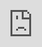 ```yaml
---
layout: post
date:   2020-05-10
image: "/conflict_urbanism_sp2020/images/covid19/covid19_thumbnail.jpg"
title:  "Pandemic Urbanism: Reflections on the Spatial and Rhetorical Devices of the COVID-19 Crisis"
author: "Jin Hong Kim, Claudia Nicole Kleffmann, Spenser A Krut, Nina Sky Lish, Qingying Wang, Savannah Wu"
---
```

<!-- This is a document that is written in markdown. What is markdown? It is a 'markup language' that allows you to format plain text in a way that is easily converted to many different formats. For example, this document was written in markdown but will be used as an webpage and converted into HTML.  

<!-- 
To present and turn in your final projects for Conflict Urbanism: Puerto Rico Now you will be editing this template. You will include all of the text of your paper here, along with any and all images, maps, videos, or other materials that you produce.  

<!-- 
[This webpage](https://guides.github.com/features/mastering-markdown/) provides a comprehensive guide to markdown syntax. But to make things easier for you we are including a cheat sheet of the main things you need to know here.  
-->

#### Context  
It is May 8, 2020 and the coronavirus pandemic steadily continues on its disruptive path. It is a conflict of growing proportions that, in a few short months, became the primary structuring principle of organisms, societies, cities, and infrastructural and global networks. Though the “end” is far from sight, we know that conflict can be destructive and also constructive when it comes to our environments. Prompted by the theme of this course, the architecture school and university we share, and the simple fact that “we’re living it,” this project aims to reflect upon and analyze the documented aspects of the novel coronavirus in order to better understand the present spatial effects and future implications.

The project shares insights into the chronology of unprecedented events; a lexicon of spatial terminology indigenous to the pandemic; a defense of the efficacy of the “Flatten-the-curve” movement; and deeper reflections on the data, methods, and visualizations circulating at present.

#### Dispersion
![DispersionGif](/conflict_urbanism_sp2020/images/covid19/DispersionGif.gif)  
On March 12, 2020, the President of Columbia University, Lee Bollinger, issued the following statement: “in order to reduce the density of our residential environment, while respecting the interests and needs of students who have reason to continue to remain in residence on campus, we are instituting three critical decisions: (1) The University will remain open and functioning; (2) All classes for the remainder of the semester will be conducted online; and (3) We encourage any students who are able to move out of undergraduate residence halls for the rest of the semester to do so.” Thus, there were many cancelled spring break plans (March 16-20) due to the mounting travel restrictions. On March 11 the U.S. barred the entry of all foreign nationals who had visited China, Iran and a group of European countries during the previous 14 days.<sup id="a1">[1](#f1)</sup> The State Department on March 19 raised its global travel advisory to a Level 4, a recommendation that U.S. citizens either remain in place or return home. While on March 20, the White House Coronavirus Task Force said it was closing the border with Mexico and Canada to any nonessential travel, beginning March 21. By March 27, most students left Columbia to work remotely.  Some went home, others stayed in New York. 

Our awareness of the crisis evolved over time as restrictions and cancellations progressed. In an exercise early in the forming of this project, we found the act of mapping Columbia University and GSAPP events useful in understanding the multitude of personal and institutional circumstances. 



![TimelineGif](/conflict_urbanism_sp2020/images/covid19/TimelineGif.gif)  
Timeline of University Events  

Students also drafted their own personal timelines according to their own experiences.  

<p align="center">
<img width="150" alt="PersonalTimeline01" src="/conflict_urbanism_sp2020/images/covid19/PersonalTimeline01.png">  <img width="150" alt="PersonalTimeline02" src="/conflict_urbanism_sp2020/images/covid19/PersonalTimeline02.png">  <img width="150" alt="PersonalTimeline03" src="/conflict_urbanism_sp2020/images/covid19/PersonalTimeline03.png">  <img width="150" alt="PersonalTimeline04" src="/conflict_urbanism_sp2020/images/covid19/PersonalTimeline04.png"> 
<br>
<img width="150" alt="PersonalTimeline05" src="/conflict_urbanism_sp2020/images/covid19/PersonalTimeline05.png">  <img width="150" alt="PersonalTimeline06" src="/conflict_urbanism_sp2020/images/covid19/PersonalTimeline06.png">  <img width="150" alt="PersonalTimeline07" src="/conflict_urbanism_sp2020/images/covid19/PersonalTimeline07.png">  <img width="150" alt="PersonalTimeline08" src="/conflict_urbanism_sp2020/images/covid19/PersonalTimeline08.png">
</p>

#### Lexicon of Spatial Terms
Moving beyond our class’s dispersion, beyond the University’s timeline and lens through which to observe the crisis, our following explorations attempt to represent at minimum three critical demographics: Essential Workers, non-essential workers, and those who have experienced serious disruptions to their livelihood on account of falling ill or having a close relation compromised by the virus. From the many mediums and platforms broadcasting information about COVID-19, a lexicon of spatial terms continues to emerge and shape the way we understand the current and potential effects of the pandemic on the urban environment. As part of this project’s efforts to keep up, we collected these terms throughout March and April with input from our classmates and extensive online research. After a critical mass was reached, we sought to classify our findings as a form of analysis: scalar divisions added another dimension to the old, new, and ever-changing definitions and uses of these words.  


<div class="iframe-column"><iframe src="https://jinhongkim-git.github.io/covid19/index.html" style="position:absolute;top:0;left:0;width:100%;height:100%;" frameborder="0"></iframe></div>  


#### Flatten-the-Curve  
A widely circulated diagram serves as an organizing principle for the spatial terms within the various scales.  

![FlattenTheCurvePng](/conflict_urbanism_sp2020/images/covid19/FlattentheCurveDiagram.png)  

The flatten the curve diagram started to become popular in early March after microbiologist Siouxsie Wiles and illustrator Toby Morris <sup id="a2">[2](#f2)</sup> circulated a clear GIF that emphasizes the importance of preventing the spread with simple actions. The diagram charts two projected outcomes of COVID-19 and the healthcare system. The high peak  illustrates the catastrophic outcomes that come from taking no preventative measures and the spread infecting people beyond the capacity of the healthcare system (shown in purple). Whereas the second peak highlights how the curve would look when taking preventative measures, in which the number of infected cases can drastically be reduced by small actions that avoid the spread (shown in blue). This diagram emphasizes the combination of the threat of COVID-19’s high contagion spread combined with the limitations of the healthcare system. 

The diagram disseminates the two scenarios simply and not mathematically, becoming a powerful tool to educate and spread the news. As a result, we now find a large diversity of the same diagram, in different languages, some with added information, some through a more fun and creative lens, etc.  

![FlattenTheCurveGif](/conflict_urbanism_sp2020/images/covid19/Diagram-variations.gif)  

<a name="top"></a>
The diagram is annotated with terminology and analysis to explore six spatial scales:  
#### <a href="#MicrobialSpace">Microbial</a> | <a href="#PersonalSpace">Personal</a> | <a href="#SocialSpace">Social</a> | <a href="#UrbanSpace">Urban</a> | <a href="#InfrastructuralSpace">Infrastructural</a> | <a href="#GlobSpaceal">Global</a> 

===========================================================================================

#### <a name="MicrobialSpace">Microbial Space</a> 

![FlattenTheCurveMicrobial](/conflict_urbanism_sp2020/images/covid19/MicrobialCurve.png) 

Policies implemented at lowering the Rt value to below 1 shifts the epidemic curve towards a downward trend. The r-naught (R0)value, or the infectious rate of the disease is estimated to be in between 2.5 and 3, meaning that for every one person infected, 2.5 to 3 persons are likely to be infected over the virus’ serial interval. However, the Rt value (effective reproduction rate), which takes human and environmental controls into consideration, shows how policies implemented over time can decrease the infectious rate of the disease.  

<p align="center">
<img width="200" alt="microbial01" src="/conflict_urbanism_sp2020/images/covid19/microbial01.jpg" onmouseover="this.src='/conflict_urbanism_sp2020/images/covid19/microbial01-01.jpg'" onmouseout="this.src='/conflict_urbanism_sp2020/images/covid19/microbial01.jpg'">  <img width="200" alt="microbial02" src="/conflict_urbanism_sp2020/images/covid19/microbial02.jpg" onmouseover="this.src='/conflict_urbanism_sp2020/images/covid19/microbial02-01.jpg'" onmouseout="this.src='/conflict_urbanism_sp2020/images/covid19/microbial02.jpg'">  <img width="200" alt="microbial03" src="/conflict_urbanism_sp2020/images/covid19/microbial03.jpg" onmouseover="this.src='/conflict_urbanism_sp2020/images/covid19/microbial03-01.jpg'" onmouseout="this.src='/conflict_urbanism_sp2020/images/covid19/microbial03.jpg'">  
<br>
<img width="200" alt="microbial04" src="/conflict_urbanism_sp2020/images/covid19/microbial04.jpg" onmouseover="this.src='/conflict_urbanism_sp2020/images/covid19/microbial04-01.jpg'" onmouseout="this.src='/conflict_urbanism_sp2020/images/covid19/microbial04.jpg'">  <img width="200" alt="microbial05" src="/conflict_urbanism_sp2020/images/covid19/microbial05.jpg" onmouseover="this.src='/conflict_urbanism_sp2020/images/covid19/microbial05-01.jpg'" onmouseout="this.src='/conflict_urbanism_sp2020/images/covid19/microbial05.jpg'">  <img width="200" alt="microbial06" src="/conflict_urbanism_sp2020/images/covid19/microbial06.jpg" onmouseover="this.src='/conflict_urbanism_sp2020/images/covid19/microbial06-01.jpg'" onmouseout="this.src='/conflict_urbanism_sp2020/images/covid19/microbial06.jpg'">  
</p>  
Image citations: <sup id="a3">[3](#f3)</sup> <sup id="a4">[4](#f4)</sup> <sup id="a5">[5](#f5)</sup> <sup id="a6">[6](#f6)</sup> <sup id="a7">[7](#f7)</sup> <sup id="a8">[8](#f8)</sup>  

The fight against COVID-19 starts at a microbial scale – a conflict that is invisible to the eye yet has serious repercussions in the way we manage space. In the frontlines, scientists are trying to make visible the invisible virus that is SARS-CoV-2 while doctors are donning their limited supply of personal protective equipment to shield themselves at the microbial scale. The rest of the city are wearing N95 masks that filter out 95% of particulate matter invisible to the naked eye. People are advised to wash their hands for 20-seconds with soap and disinfect surfaces with alcoholic wipes to prevent further spread. Geospatial Resolution of Human and Bacterial Diversity with City-Scale Metagenomics by Afshinnekoo et al. mapping the diversity of bacterial species existing on various surfaces of New York City’s subway system is more relevant today than ever regarding the spatial conditions of the pandemic.

Every week, hundreds of newspapers are published that use statistical and evidence-based modeling to help “see” the virus and understand it in more concrete ways. There are three critical numbers, based on numerous papers, that influence policy measures to help slow the spread of the virus: Rt (effective reproduction rate), severity, and total number of cases.

Rt  
Based on R0 (r-naught) value, known as the reproduction number signals how contagious a disease is. For example, an R0 value of 2 means that the one person has a likelihood of spreading it to two persons over its serial interval, the average time between each successive infection. Likewise, a R0 value of lower than 1 means that it spreads to fewer people over time. However, R0 is static and is not helpful in determining which policies are effective and therefore Rt value, which takes human and environmental controls into consideration, becomes more valuable. Studies have shown that the initial Rt value of COVID-19 in Wuhan started at 3.9 but with effective lockdown and quarantine measures, they were able to bring it down to 0.32. While calculation methods for this value vary widely and are much disputed, it has shown to increase in confidence interval over time as more data becomes available.

Severity  
CDC / China research
 
Number of cases  
At the early stages of the pandemic, there was unreliable data in the total number of cases being reported, largely due to a lack of understanding overall about the virus. As governments came to agree diagnostic testing was of utmost priority in order to understand the full extent of the pandemic, there was a rush to manufacture test kits. In South Korea, their early action to mass produce test kits allowed for abundant access to testing and was their primary tool for effectively seeing and controlling the virus. Alternatively, when the United States announced travel restrictions to and from China after nine confirmed cases, there was large speculation that it was already too late and that the virus had already infected thousands more in the country.
 
More recently, the rise in antibody testing of the virus has supplemented the lack of diagnostic tests in order to more accurately depict the total number of cases. Recent studies have shown that 1 in 5 persons in New York City are likely to have contracted the virus at some point.



<a href="#top">Back to Top</a>

#### <a name="PersonalSpace">Personal Space</a> 

![FlattenTheCurvePersonal](/conflict_urbanism_sp2020/images/covid19/PersonalCurve.jpg) 

Actions taken at the Personal Scale result in a flattening of the epidemic curve and a potential lowering of the healthcare system capacity line. Individuals abiding by social distancing protocol like maintaining six feet of separation or working from home decreases the potential number of cases by minimizing unnecessary contact with others. If healthcare workers follow similar principles (ie. self-quarantining if potentially exposed to the virus), they would be required to remove themselves from the frontline for a dedicated period of time therefore decreasing the healthcare system capacity.  

<p align="center">
<img width="200" alt="personal01" src="/conflict_urbanism_sp2020/images/covid19/Personal01.jpg" onmouseover="this.src='/conflict_urbanism_sp2020/images/covid19/Personal01-01.jpg'" onmouseout="this.src='/conflict_urbanism_sp2020/images/covid19/Personal01.jpg'">  <img width="200" alt="personal02" src="/conflict_urbanism_sp2020/images/covid19/Personal02.jpg" onmouseover="this.src='/conflict_urbanism_sp2020/images/covid19/Personal02-01.jpg'" onmouseout="this.src='/conflict_urbanism_sp2020/images/covid19/Personal02.jpg'">  <img width="200" alt="personal03" src="/conflict_urbanism_sp2020/images/covid19/Personal03.jpg" onmouseover="this.src='/conflict_urbanism_sp2020/images/covid19/Personal03-01.jpg'" onmouseout="this.src='/conflict_urbanism_sp2020/images/covid19/Personal03.jpg'">  
<br>
<img width="200" alt="personal04" src="/conflict_urbanism_sp2020/images/covid19/Personal04.jpg" onmouseover="this.src='/conflict_urbanism_sp2020/images/covid19/Personal04-01.jpg'" onmouseout="this.src='/conflict_urbanism_sp2020/images/covid19/Personal04.jpg'">  <img width="200" alt="personal07" src="/conflict_urbanism_sp2020/images/covid19/Personal07.jpg" onmouseover="this.src='/conflict_urbanism_sp2020/images/covid19/Personal07-01.jpg'" onmouseout="this.src='/conflict_urbanism_sp2020/images/covid19/Personal07.jpg'">  <img width="200" alt="personal05" src="/conflict_urbanism_sp2020/images/covid19/Personal05.jpg" onmouseover="this.src='/conflict_urbanism_sp2020/images/covid19/Personal05-01.jpg'" onmouseout="this.src='/conflict_urbanism_sp2020/images/covid19/Personal05.jpg'">  
</p>
Image citations: <sup id="a9">[9](#f9)</sup> <sup id="a10">[10](#f10)</sup> <sup id="a11">[11](#f11)</sup> <sup id="a12">[12](#f12)</sup> <sup id="a13">[13](#f13)</sup> <sup id="a14">[14](#f14)</sup>  

The Personal Scale encompasses an individual’s agency and concerns. The virus spreads through contact between healthy and infected persons, therefore governments and institutions mandate distancing. Work-from-home or remote-learning requirements promote dispersion of large concentrations of people. Occupancy restrictions limit the number of people allowed to gather in or enter one place. Maintaining six feet apart from strangers provides a buffer for contagious symptoms. But how do these new rules augment an individual’s experience of personal space?  
 
For non-essential workers, operation within one’s personal space becomes an act of reducing the risk of exposure by physically removing oneself from contact with other people. Essential workers navigate hygienic measures intended to cleanse their personal space between shifts—between moments when risk of exposure from strangers is high to moments of being the greatest risk for their families and/or relations. Falling ill, or caring for someone else who is ill, amplifies the adherence to the new guidelines for social distancing and cleanliness. In all spheres, routines have been upended and therefore personal space has taken on new meaning and value.  

While all of the new measures are proposed in the service of protecting one’s physical health, the Personal Scale also makes evident the effect of the pandemic on a subconscious level. The adjustments necessary to follow distancing practices affects mental health, habits, and the spaces we inhabit.  

Rhetorics of Isolation Enforcement  

In the United States, restrictions and guidelines in response to COVID-19 with spatiotemporal effects vary across borders, yet repeat similar phrases: shelter in place and stay home. The primary differences between the phrases lie in their historical use and nuances of the English language. The language of the measures matter insofar as how the public reacts to them. To consider briefly how the importance of rhetoric has played out already, the series of announcements, orders, and plans put forth by California and New York in March offer comparable case studies. 

Part of the ongoing crisis is the concurrent infodemic—the proliferation of false or inaccurate information. Much has been said about steps taken in northern California to stop the spread ranging from commending their early action to accusing the local governments of inducing fear and panic by invoking the phrase: shelter in place.<sup id="a15">[15](#f15)</sup> One caveat to this reporting is that during the press briefing for the most densely populated county (San Francisco) introducing Public Health Order No. C19-07, “shelter in place” was never uttered by any officials.<sup id="a16">[16](#f16)</sup> It appeared in the language of the order as follows: “this Order requires all individuals anywhere in San Francisco to shelter in place—that is, stay at home—except for certain essential activities.”

![PersonalCollage](/conflict_urbanism_sp2020/images/covid19/PersonalCollage.jpg) 

In this moment when every government is under the stress of acting quickly and efficiently, one approach to disseminating helpful information is to reuse known legal terminology. “Shelter in place” is a formal warning previously used in situations when it would be more dangerous for people to evacuate than stay indoors. Since the criticism of its inextricable association with more alarming circumstances, California switched to “stay-at-home order.”  

One of the loudest critics of naming public health orders came from New York Governor Andrew M. Cuomo after New York City Mayor, Bill de Blasio, expressed support for California’s action. “Look at your words, ‘shelter in place,’ you know where that came from? That came from nuclear war. What it said is people should go into an interior room of their home with no windows, stay there until they get the all-clear sign. Now, that’s not what people really mean, but that’s what it sounds like.”<sup id="a17">[17](#f17)</sup> Instead, on March 20, Cuomo announced New York’s Executive Order, NYS on P.A.U.S.E., an acronym for Policies Assure Uniform Safety for Everyone.The regulations it outlined were built up over the month of March; gradually more of the non-essential workforce was sent home until the numbers reached 100%. The order also introduced stricter rules for vulnerable populations, particularly the elderly. Cuomo nicknamed this section Matilda’s Law, after his own mother, to act as a reminder that what an individual does affects those around them.<sup id="a18">[18](#f18)</sup> Both the acronym (alternatively understood as the avoidance of using alarmist language concurrently circulating) and personal touches intend to present an empathetic approach, the efficacy of which is still running its course.  

<div class="iframe-column"><iframe src="https://www.youtube.com/embed/XxA4HL-I8sc" style="position:absolute;top:0;left:0;width:100%;height:100%;" frameborder="0" allow="accelerometer; autoplay; encrypted-media; gyroscope; picture-in-picture" allowfullscreen></iframe></div>
Source: YouTube

It could be argued that northern California was going to face backlash regardless of the formal language of their announcements because they introduced the strictest rules first. The rhetoric of the order, the press briefing, and subsequent reporting was one mere scapegoat for the anger, disappointment, and anxiety of the public. It is also worth questioning if the seriousness of the situation can and should be matched by the language used. The measures suggested at the Personal Scale, like maintaining six feet or working from home, feel somewhat voluntary (because they are in many places on the globe) despite having life or death effects. Further, political, medical, or scientific fields have historically attempted to use neutral, matter-of-fact tones to emphasize seriousness—like shelter in place—which is sufficiently vague. Using “stay-at-home” or stay home in its stead introduces a new, potentially contentious term: home. As the crisis continues, it is becoming increasingly evident that home can mean many different situations depending on individuals’ circumstances.  

<a href="#top">Back to Top</a>

#### <a name="SocialSpace">Social Space</a> 

![FlattenTheCurveSocial](/conflict_urbanism_sp2020/images/covid19/SocialCurve.png) 

The widely known diagram of “Flattening the Curve” takes terminologies like Social distancing, Quarantine, Isolation, Postponing and others as its base to highlight how social interaction influences the amount of stress put on the Healthcare system. Therefore, when annotating the “Flatten the Curve” diagram with a “Social Space” Lexicon approach, two additional layers come to mind. The first is the different levels of social distancing and how strictly each state or country applies them. We already know that depending on these different levels of social distancing, the Healthcare system will perform drastically differently. The wide known diagram highlights the huge difference between not doing anything and taking radical cautionary measures to reduce the spread of the virus. However the added curves highlight how measures that would seem drastic, are still not enough, like for example closing down schools and universities. Instead these added curves point out that only when isolating cases, plus any other additional effort, will we start seeing better results in containing the spread of the virus.  

The second layer is about how these different outcomes have an effect on vulnerable populations. This category includes both people who have pre existing conditions that make them more susceptible to the virus and certain age groups, but it also includes low-income populations who can not afford to isolate and stay home, or do not have the means to get tested and treated accordingly.  

![VulnerablePopulation](/conflict_urbanism_sp2020/images/covid19/SocialVulnerablePop.PNG) 
Source: Chris Wilson, “These Graphs Show How COVID-19 Is Ravaging New York City's Low-Income Neighborhoods“ Time, April 2020. https://time.com/5821212/coronavirus-low-income-communities/  

It is therefore possible to make the following deduction: The first scenario of the “Flatten the Curve” diagram (in purple) most probably includes a much higher percentage of affected people that fall under any of the “vulnerable population'' categories, since they are the ones more likely to get it and not get an adequate treatment fast enough. This scenario shows a disregard for vulnerable populations which is also reflected in statements given by certain leaders, like Texas Governor, who considered “that the economic well-being of the country was more important than the lives of older people”.<sup id="a19">[19](#f19)</sup> On the other hand, if the curve remains controlled, the second scenario in light blue, then the vulnerable population, meaning older people or groups with pre existing conditions, will still be mostly affected, but they will be able to get treatment, reducing their death toll. Unfortunately this was not the case for many cities and countries, in which the economy was put before the well being of their population.  

It is due to these many debates, on whether to do this or that, that talk around Social Space has become a very dominating topic since the start of COVID-19.   
The speed of the spread of the virus is currently dictating the way we interact in society. It has been constantly repeated that people who have the regular flu will spread it to 1.3 people, whereas someone with COVID-19 will give it to 2.5, meaning that our social behaviour needed to change drastically in order to avoid the exponential growth of the curve and avoid overloading the health infrastructure.  
With this concept in mind, a big variety of new terms started to become very popular ranging from basic social distancing understanding, to terms like “postponed” or “cancelled” that start travelling the media at exponential rates. A few weeks into the social distancing, people start talking about the “new normal”, anticipating and thinking of what the future might look like after this pandemic.  

![SocialLexicon](/conflict_urbanism_sp2020/images/covid19/SocialLexicon.png)  

Of course all these new terms start to give shape to a broader one: “Infodemic”. It is as important as pandemic due to how fast and easily it “spreads”. The overwhelming amount of information and the easy access becomes the foundation of this one last term. Which is why the chronology of these terms is of particular interest. There is an order to how certain terms start to become more and more popular, also displaying how one leads to the next. 
In a way one can talk of an evolution of spatial terms that start to grow and diversify as time goes by since the start of the outbreak and as we see new outcomes, new reactions, unexpected growth in numbers and new social patterns.  

![LexiconGoogleSearch](/conflict_urbanism_sp2020/images/covid19/SocialLexiconGoogleSearch.png)
Source: Google Word Search - United States

When running a Google Word Search for the U.S from December to May, we see that the terms that mostly stand out are Cancelled, Isolation, Shutdown, Social Distancing, Virtual and Essential Workers, all very related to Covid-19. However, even though it is hard to establish an actual chronological order, one could say that there is a “first” and a following chain reaction, starting with “Cancelled”. However, a Google Word Search will focus on trends, which does not accurately reflect the real order, which is why starting with “Essential workers”, due to their position as the frontline and first responders, can make more sense for a chronological collage.  

![LexiconChronologyGif](/conflict_urbanism_sp2020/images/covid19/SocialLexiconChronologyGif.gif)  
Image citations: <sup id="a21">[21](#f21)</sup> <sup id="a22">[22](#f22)</sup> <sup id="a23">[23](#f23)</sup> <sup id="a24">[24](#f24)</sup> <sup id="a25">[25](#f25)</sup> <sup id="a26">[26](#f26)</sup>  <sup id="a27">[27](#f27)</sup>  <sup id="a28">[28](#f28)</sup>  <sup id="a29">[29](#f29)</sup>  <sup id="a30">[30](#f30)</sup>  <sup id="a31">[31](#f31)</sup>  <sup id="a32">[32](#f32)</sup>  <sup id="a34">[34](#f34)</sup>  <sup id="a35">[35](#f35)</sup>  <sup id="a36">[36](#f36)</sup>  <sup id="a37">[37](#f37)</sup>  <sup id="a38">[38](#f38)</sup>  <sup id="a39">[39](#f39)</sup>  <sup id="a40">[40](#f40)</sup>  <sup id="a41">[41](#f41)</sup>  <sup id="a42">[42](#f42)</sup>  <sup id="a44">[44](#f44)</sup>  <sup id="a45">[45](#f45)</sup>   

There are many ways to organize this lexicon chronologically and probably none is entirely correct or incorrect. However this exercise allows us to raise important questions regarding the past present and future, questioning underlying issues that are now more visible, understanding the present, which is changing extremely fast under these circumstances and speculating about what will happen. For example, is there a new understanding of vulnerable populations that will include first responders or essential workers that cannot leave because they are needed, making them more vulnerable in a crisis like this?  Does this mean that these job positions could finally become more valued, leading to a raise in salary or social benefits? 
How will we continue using spaces? And are we learning new values and appreciating existing Social Networks? Maybe even discovering new ones that were always there but never evident?
All of this will finally lead to our New Normal. 

<a href="#top">Back to Top</a>  


#### <a name="UrbanSpace">Urban Space</a> 

![FlattenTheCurveUrban](/conflict_urbanism_sp2020/images/covid19/UrbanCurve.gif) 

Typically the healthcare system’s available resources, space and staff all limit its capacity to treat patients. Urban areas with high populations and potential for Covid-19 spread create emergent needs to expand the healthcare systems capacity and mitigate high mortality by meeting increased needs--and fast. 

Expanding Capacity  
Small local businesses and large corporations adapt in real time to provide online services and new production streams of PPE, medical equipment and provide basic needs to people around the world.  The distancing measures combined with temporary expansion to the healthcare system allow needs to be met and a delayed peak of cases. Re-openings of offices and normal operations and restrictions lifted before a vaccine or herd immunity risks a resurgence of the spread and a potential second peak. 

Urban Space Transformation  
Quiet and eerily empty streets and public spaces. Makeshift hospitals spilling out into parking lots and parks. Caution tape strewn about playgrounds and signs reminding of “social distancing” and “no gathering, stay six-feet apart” displayed in places formerly packed on warm spring days.

Those depictions were unimaginable or seemingly science fiction prior to March. Urban spaces are undergoing reconfigurations which include temporary housing for the homeless, pedestrianized streets and makeshift treatment and testing centers. The streets are experiencing a beautiful resurgence of wildlife in some cases, but the inactivity can also create a post-apocalyptic fear and paranoia.

![UrbanLexiconGif](/conflict_urbanism_sp2020/images/covid19/UrbanLexiconGif.gif) 

Imagining Potential Futures  
“Never waste a good crisis” has become a motto within the design field throughout the pandemic. The opportunities for change increase while each city experiences transformations. RFP’s and competitions have all launched to meet the challenges of a supposed “new future.” The hope is that we can adapt and customize our cities to work better for people. For far too long cities have been designed for automobiles and perform poorly for pedestrians and cyclists. People find themselves occupying the leftover area between the streets and the buildings--sidewalks. They are uninspired and wildly insufficient for our present reality of physical distancing which causes chaotic dodging on every block. What might the future urban spaces look like at the end of the Covid-19 crisis?

<a href="#top">Back to Top</a>  

#### <a name="InfrastrucutralSpace">Infrastructural Space</a> 

![FlattenTheCurveInfrastructural](/conflict_urbanism_sp2020/images/covid19/InfrastructuralCurve.png) 

The Infrastructural space serves as a critical nodal space in fighting against the unprecedented COVID-19 crisis. It refers to the space of the underlying framework connecting different urban spaces, as well as connecting different cities and countries across the world. As Brian Larkin defines infrastructure as the “physical network” that “allows for the possibility of exchange over space,” <sup id="a20">[20](#f20)</sup> this scale of space puts an emphasis on the movement and flow of goods, people, materials and services across different scales of space. Because of the contagious nature of the virus, movement and connectivity, infrastructure assumes a critical role, as it becomes questionable and sometimes even dangerous. 

From the lockdown of the city of Wuhan to the Hubei Province, to bringing national guards to New Rochelle in the New York State, we saw top-down measures to use infrastructure to restrict movement in an attempt to flatten the curve. Surveillance and tracking of the movement history of positive cases were also considered effective in containing the transmission of the virus, especially with the successful case of South Korea. On the other hand, the public infrastructural spaces, such as the subways, airports and highways, become empty since they could be the “hot zone” of the virus due to their public and connective nature. Reflecting on the Infrastructural space, we have to ask: what is the new role of infrastructure in such a crisis? Or should we think about the infrastructural space less in the form of “physical built networks” but more as the exchange of invisible service and ideas across space?  

![InfrastructuralLexicon](/conflict_urbanism_sp2020/images/covid19/InfrastructuralLexicon.png)  
Image citations: <sup id="a21">[21](#f21)</sup> <sup id="a22">[22](#f22)</sup> <sup id="a23">[23](#f23)</sup> <sup id="a24">[24](#f24)</sup> <sup id="a25">[25](#f25)</sup> <sup id="a26">[26](#f26)</sup>  <sup id="a27">[27](#f27)</sup>  <sup id="a28">[28](#f28)</sup>  <sup id="a29">[29](#f29)</sup>  <sup id="a30">[30](#f30)</sup>  <sup id="a31">[31](#f31)</sup>  <sup id="a32">[32](#f32)</sup>  <sup id="a34">[34](#f34)</sup>  <sup id="a35">[35](#f35)</sup>  <sup id="a36">[36](#f36)</sup>  <sup id="a37">[37](#f37)</sup>  <sup id="a38">[38](#f38)</sup>  <sup id="a39">[39](#f39)</sup>  <sup id="a40">[40](#f40)</sup>  <sup id="a41">[41](#f41)</sup>  <sup id="a42">[42](#f42)</sup>  <sup id="a44">[44](#f44)</sup>  <sup id="a45">[45](#f45)</sup>  <sup id="a46">[46](#f46)</sup>  <sup id="a47">[47](#f47)</sup>  <sup id="a48">[48](#f48)</sup>  <sup id="a49">[49](#f49)</sup>  <sup id="a50">[50](#f50)</sup>  

<!--
Checkpoints  
<p align="center">
<img width="150" alt="Checkpoint01" src="/conflict_urbanism_sp2020/images/covid19/Checkpoint01.jpg">  <img width="150" alt="Checkpoint02" src="/conflict_urbanism_sp2020/images/covid19/Checkpoint02.jpg">  <img width="150" alt="Checkpoint03" src="/conflict_urbanism_sp2020/images/covid19/Checkpoint03.jpg">  <img width="150" alt="Checkpoint04" src="/conflict_urbanism_sp2020/images/covid19/Checkpoint04.jpg">  
<br>
<img width="150" alt="Checkpoint05" src="/conflict_urbanism_sp2020/images/covid19/Checkpoint05.jpg">  <img width="150" alt="Checkpoint06" src="/conflict_urbanism_sp2020/images/covid19/Checkpoint06.jpg">  <img width="150" alt="Checkpoint07" src="/conflict_urbanism_sp2020/images/covid19/Checkpoint07.jpg">  <img width="150" alt="Checkpoint08" src="/conflict_urbanism_sp2020/images/covid19/Checkpoint08.jpg">  
</p>
-->
<!--
Critical Infrastructure  
<p align="center">
<img width="150" alt="CritInfra01" src="/conflict_urbanism_sp2020/images/covid19/CritInfra01.png">  <img width="150" alt="CritInfra02" src="/conflict_urbanism_sp2020/images/covid19/CritInfra02.jpg">  <img width="150" alt="CritInfra03" src="/conflict_urbanism_sp2020/images/covid19/CritInfra03.jpg">  <img width="150" alt="CritInfra04" src="/conflict_urbanism_sp2020/images/covid19/CritInfra04.png">  
</p>
-->
<!--
Wuhan Lockdown  
<p align="center">
<img width="150" alt="Wuhan01" src="/conflict_urbanism_sp2020/images/covid19/Wuhan01.png">  <img width="150" alt="Wuhan02" src="/conflict_urbanism_sp2020/images/covid19/Wuhan02.png">  <img width="150" alt="Wuhan03" src="/conflict_urbanism_sp2020/images/covid19/Wuhan03.jpg">  <img width="150" alt="Wuhan04" src="/conflict_urbanism_sp2020/images/covid19/Wuhan04.jpg">  
<br>
<img width="150" alt="Wuhan05" src="/conflict_urbanism_sp2020/images/covid19/Wuhan05.jpg">  <img width="150" alt="Wuhan06" src="/conflict_urbanism_sp2020/images/covid19/Wuhan06.jpg">  <img width="150" alt="Wuhan07" src="/conflict_urbanism_sp2020/images/covid19/Wuhan07.jpg">  <img width="150" alt="Wuhan08" src="/conflict_urbanism_sp2020/images/covid19/Wuhan08.jpg">  
</p>
-->
<!--
Public Transit  
<p align="center">
<img width="150" alt="Transit01" src="/conflict_urbanism_sp2020/images/covid19/Transit01.jpg">  <img width="150" alt="Transit02" src="/conflict_urbanism_sp2020/images/covid19/Transit02.jpg">  <img width="150" alt="Transit03" src="/conflict_urbanism_sp2020/images/covid19/Transit03.jpg">  <img width="150" alt="Transit04" src="/conflict_urbanism_sp2020/images/covid19/Transit04.jpg">  
<br>
<img width="150" alt="Transit05" src="/conflict_urbanism_sp2020/images/covid19/Transit05.jpg">  <img width="150" alt="Transit06" src="/conflict_urbanism_sp2020/images/covid19/Transit06.jpg">  <img width="150" alt="Transit07" src="/conflict_urbanism_sp2020/images/covid19/Transit07.jpg">  <img width="150" alt="Transit08" src="/conflict_urbanism_sp2020/images/covid19/Transit08.png"> 
</p>
-->
<!--
Air Travel  
<p align="center">
<img width="150" alt="AirTravel01" src="/conflict_urbanism_sp2020/images/covid19/AirTravel01.jpg">  <img width="150" alt="AirTravel02" src="/conflict_urbanism_sp2020/images/covid19/AirTravel02.jpg">  <img width="150" alt="AirTravel03" src="/conflict_urbanism_sp2020/images/covid19/AirTravel03.jpg">  <img width="150" alt="AirTravel04" src="/conflict_urbanism_sp2020/images/covid19/AirTravel04.jpg">  
</p>
-->

Analysis of different scales of intervention in the Infrastructural Space to restrict movement and to flatten the curve  

![InfrastructuralAnalysis](/conflict_urbanism_sp2020/images/covid19/InfrastructuralAnalysis.png) 

This diagram attempts to extract different strategies used to restrict movement in the infrastructural space<sup id="a21">[21](#f21)</sup> and to analyze them according to their scales of intervention versus the effect on flattening the curve of COVID-19 (the effect is generalized rather than scientific). It shows that generally the effect of the intervention is proportional to the scale of intervention. At the same time, actions taken on the nodal spaces, such as the border between states and nations are usually the most effective since they have a large impact in containing the movement across space. This points to the critical role of infrastructure as a network of exchange, especially at an age of maximized connectivity. At the same time, such strategies, even taken at small scales such as at the level of checkpoints, usually require top-down approaches from the local government or even the collaboration between governments.   

It is demonstrated that the infrastructural space is a critical space in the crisis of COIVD-19 due to its nature as a space of exchange. This crisis prompts us to reflect on the question of control over this exchange. Is control over infrastructural space necessary during such a crisis? If so, does it assume that we should accept the inherent political nature of the infrastructure since such control usually comes from top-down approaches? In the case of COVID-19, is infrapolitics still a possibility? Lastly, if physical exchange is inherently controlled by power, how about immaterial exchange such as ideas and emotions?  

<a href="#top">Back to Top</a>  

#### <a name="GlobalSpace">Global Space</a> 

The global impacts of the COVID-19 crisis, which was declared as a pandemic by the WHO on March 11, are unprecedented and severe. It is a health pandemic and economic crisis that became global in a short span of time, resulting in a combination of disruptions to our way of life and mobility, uncertainty over privacy concerns, and demand and supply chain disruptions to major economies. <sup id="a22">[22](#f22)</sup> The crisis has revealed racial biases showing up in coronavirus testing and incidences of individuals racializing COVID-19 as the “Chinese virus”. Superspreader events have occurred in environments where many people are in close quarters for sustained periods, such as the outbreaks in nursing homes, cruise ships, and church gatherings. Satellite imagery show reductions of greenhouse gas emissions in numerous cities, and photos of wildlife sightings suggest that the coronavirus is changing the environment. However, many experts are less certain about the long-term environmental impacts as activists are pressing governments to ensure tougher rules on emissions to post-pandemic stimulus aid.<sup id="a23">[23](#f23)</sup>  

<p align="center">
<img width="200" alt="Global01" src="/conflict_urbanism_sp2020/images/covid19/Global01.jpg" onmouseover="this.src='/conflict_urbanism_sp2020/images/covid19/Global01-01.jpg'" onmouseout="this.src='/conflict_urbanism_sp2020/images/covid19/Global01.jpg'">  <img width="200" alt="Global02" src="/conflict_urbanism_sp2020/images/covid19/Global02.jpg" onmouseover="this.src='/conflict_urbanism_sp2020/images/covid19/Global02-01.jpg'" onmouseout="this.src='/conflict_urbanism_sp2020/images/covid19/Global02.jpg'">  <img width="200" alt="Global03" src="/conflict_urbanism_sp2020/images/covid19/Global03.png" onmouseover="this.src='/conflict_urbanism_sp2020/images/covid19/Global03-01.jpg'" onmouseout="this.src='/conflict_urbanism_sp2020/images/covid19/Global03.png'">  
<br>
<img width="200" alt="Global04" src="/conflict_urbanism_sp2020/images/covid19/Global04.jpg" onmouseover="this.src='/conflict_urbanism_sp2020/images/covid19/Global04-01.jpg'" onmouseout="this.src='/conflict_urbanism_sp2020/images/covid19/Global04.jpg'">  <img width="200" alt="Global05" src="/conflict_urbanism_sp2020/images/covid19/Global05.png" onmouseover="this.src='/conflict_urbanism_sp2020/images/covid19/Global05-01.jpg'" onmouseout="this.src='/conflict_urbanism_sp2020/images/covid19/Personal05.png'">  <img width="200" alt="Global09" src="/conflict_urbanism_sp2020/images/covid19/Global09.jpg" onmouseover="this.src='/conflict_urbanism_sp2020/images/covid19/Global09-01.jpg'" onmouseout="this.src='/conflict_urbanism_sp2020/images/covid19/Global09.jpg'">   
</p>
Image citations: <sup id="a24">[24](#f24)</sup> <sup id="a25">[25](#f25)</sup> <sup id="a26">[26](#f26)</sup> <sup id="a27">[27](#f27)</sup> <sup id="a28">[28](#f28)</sup> <sup id="a29">[29](#f29)</sup>  

![FlattenTheCurveGlobal](/conflict_urbanism_sp2020/images/covid19/GlobalCurve.gif) 
Source: John Hopkins University (JHU) and New England Complex Systems Institute Inc. (NECSI) 2020

Spotlight of Countries Beating COVID-19 (blue), Countries That Are Nearly There (green), and Countries That Need to Take Action (purple)  
The plots are based on JHU and NECSI’s data, adjusted for each country with a rolling 10-day average to reduce the size of the features, which show up on timescales of a few days. The vertical axis is plotted in arbitrary units, in order to easily compare the shapes of the curves. Data from recovering countries show that it takes about 5-7 weeks of strong interventions to get rid of the majority of cases, while taking half-measures do not work according to NESCI.<sup id="a30">[30](#f30)</sup>  

South Korea (country beating COVID-19):  
South Korea has employed a comprehensive free, 10-minute testing strategy in drive-thru and walk-in centers, and a contact tracing strategy that has enabled it to successfully curb the spread of coronavirus without a strict lockdown. To flatten the curve, legislation enacted in South Korea gave the government authority to collect mobile phone, credit card, and other data from those who test positive to reconstruct their daily routes. That information, stripped of personal identifiers, is shared on social media apps that allow others to determine whether they may have crossed paths with an infected person.<sup id="a31">[31](#f31)</sup>  

In April, South Korea’s Democratic party won a landslide victory in elections and enacted a pledge to reach net zero emissions by 2050 through large-scale investments in renewable energy, the introduction of a carbon tax, the phase out of domestic and overseas coal financing by public institutions, and the creation of a Regional Energy Transition Centre to support workers transition to green jobs. However, the South Korean government supported a $2 billion dollar bailout of the country’s largest coal plant manufacturer in the same month.  

Netherlands (country that is nearly there):  
The Netherlands has been in a so-called “intelligent lockdown” since March 24. Staying at home is not mandatory, but encouraged. Unlike its direct neighboring countries—Germany, Belgium, the U.K. and Denmark—and unlike many other countries in the rest of the world, there is no hard lockdown, hardly any visible surveillance, very limited testing and borders remain open. Currently, regions will go into lockdown if it has more than 50 infections per 100,000 inhabitants every week in the Netherlands.<sup id="a32">[32](#f32)</sup> Behind the “intelligent lockdown” is the idea of self-regulation, in combination with good citizenship and individual responsibility to control the number of infections so that people gradually build up immunity.<sup id="a33">[33](#f33)</sup>    

![GlobalDelhi](/conflict_urbanism_sp2020/images/covid19/GlobalDelhi.jpg)
Source: Delhi's air quality has improved remarkably during the shutdown. Source: Getty Images via Soutik Biswas, BBC  

India (country that needs to take action):  
India placed 1.3 billion citizens under a nationwide lockdown on March 25 and extended until at least May 17, marking it as the world's largest, and one of the strictest lockdowns.<sup id="a34">[34](#f34)</sup> Businesses and transportation, schools and religious sites were closed. There have been many challenges to the lockdown-- when Prime Minister Narendra Modi announced the lockdown, thousands of migrant workers were initially stranded in cities without a way to reach their home villages, and some took 100-mile journeys on foot. With supply chain disruptions across the country, there has been widespread chaos and suffering among its 300 million poor, as many have relied on the government for food handouts.  

Due to the lockdown, India is experiencing the best air quality on record in 2020. New Delhi saw a 60% reduction in PM2.5 levels from March 23 to April 13 from the same period in 2019. However, as Sunil Dahiya, an analyst based in New Delhi for CREA shares, "India (is) a highly fossil-fueled country . . . In order to tackle pollution, we need to tackle that. . . . When we come out of the outbreak, it will be interesting to see if we invest money in the cleaner future," adding that at the minimum, the government should commit to keeping existing policy pledges.<sup id="a35">[35](#f35)</sup>   

There have been a variety of terms describing the global nature of the pandemic. Here are just a few of them described in more detail:  

Epicenter:  
Wuhan, China the epicenter of the crisis, entered the first 76-Day Lockdown on January 23. The epicenter of the outbreak soon spread to Europe, then the US as these countries saw an exponential growth of cases.  

![Superspreader](/conflict_urbanism_sp2020/images/covid19/GlobalSuperspreader.jpg) 
03/02 Superspreader Lee Man-hee, the leader of the Shincheonji church, held a news conference in Gapyeong, South Korea. Source: Pool photo/Getty Images  

Super spreader & exponential growth:  
The Shincheonji Church of Jesus has been linked to more than 5,000 coronavirus cases in South Korea. Its leader Lee Man-hee kneeled on the floor at a conference and begged for forgiveness after Seoul city authorities filed a murder complaint against him for failing to cooperate with government measures to curb the epidemic. Cruise ships have also become settings for outbreaks of infectious diseases because of their closed environment and contact between travelers from many countries. More than 800 cases of laboratory-confirmed COVID-19 cases occurred during outbreaks on three cruise ship voyages, and cases linked to several additional cruises have been reported across the United States. Transmission occurred across multiple voyages from ship to ship by crew members; both crew members and passengers were affected; 10 deaths associated with cruise ships have been reported to date, according to the CDC on March 27, 2020.<sup id="a36">[36](#f36)</sup>  

![RacismProtest](/conflict_urbanism_sp2020/images/covid19/GlobalRacism.jpg) 
03/18 Protests against racism in San Francisco. Source: KimmyYam  

Racialized terms:  
On March 16, President Trump, started stoking xenophobia with his rhetoric about the coronavirus through terms such as the "Chinese virus." In 2020, we’ve seen people arrested in New York City for hate crimes against Asian Americans, while researchers in San Francisco found more than 1,000 reported cases of xenophobia toward Chinese Americans and their communities between January 28 and February 24.<sup id="a37">[37](#f37)</sup> In the past, colloquial names for epidemics have appeared for different reasons--- for example, the Spanish flu actually started in Kansas, but the name took hold because in the middle of World War I, in which Spain remained neutral, Spain was one of the only Western nations willing to report frankly on the pandemic.   

![GlobalMobility](/conflict_urbanism_sp2020/images/covid19/GlobalMobility.jpg) 
03/19 Health officials in Ukraine scan passengers on a flight from New York for signs of fever. Source: Gleb Garanich/Reuters

Mobility:  
Mobility patterns are also changing as more people are working from home. Some have the privilege and luxury to pause and move to second homes, while rising tension with year round residences have become prevalent, as many are struggling to pay rent. There has been a steep drop in ridership of public transit, while some trains have been used to transport the sick. Airports are reducing operations and some are at risk of closure. Airlines under pressure have reduced scheduled flights by 60-90%, as some companies have been criticized for burning fuel flying empty ‘ghost’ planes.<sup id="a38">[38](#f38)</sup> Many ports of entry are suspending entry for foreigners, immigrants and quarantining citizens who have been to countries stricken by COVID-19 to contain the spread of the virus.  
 
Remote working:  
Companies have shifted to enhance safety protocols and enable remote work where possible, with increases in paid sick and family leaf. Some companies have also sought alternatives, such as cutting employees’ work hours by 50%, rather than laying off 50% of staff.  
![GlobalRemote](/conflict_urbanism_sp2020/images/covid19/GlobalRemote.jpg)  
03/31 Glen Quadros, owner of the Great American Diner & Bar, places a takeout food order, packaged in compostable containers, into a plastic bag in Seattle. Source: Elaine Thompson/AP


Environment & impacts on climate change:  
In the US, the EPA temporarily relaxed pollution enforcement measures to allow companies to focus on survival. Many cities such as Albuquerque and New Mexico, are reversing recent bans on plastic bags,<sup id="a39">[39](#f39)</sup> while stores are readopting plastic containers and wrapping on fruits and vegetables. However, some governments are acting to ensure an environmentally conscious comeback. In April, New York State passed the Accelerated Renewable Energy Growth and Community Benefit Act, which will create a first-in-the-nation Office of Renewable Energy Siting to improve and streamline the process for environmentally responsible and cost-effective siting of large-scale renewable energy projects across New York--including the mandate to obtain 70% of the state’s electricity from renewable sources.<sup id="a40">[40](#f40)</sup> Some initiatives to ensure an environmentally conscious recovery effort include the [C40 Covid Task Force](https://www.c40.org/other/covid-task-force), while the [Climate Interactive green equitable stimulus plans tracker](https://www.climateinteractive.org/ci-topics/green-equitable-stimulus-plans/) collects examples where city, state, and national leaders are making COVID-19 recovery plans in ways that could also produce benefits in racial, gender, and economic equity and in climate change mitigation and resilience.

Economy & Supply Chain:  
The impact on the economy is especially severe for small and medium enterprises that are affected by quarantines. Lockdowns have resulted in unprecedented unemployment and reduced work schedules. The coronavirus crisis also reveals the fragility of the modern supply chain-- recent data shows the week-on-week trade in China, the US and Europe halved because of the crisis. According to the [World Economic Forum](https://www.weforum.org/agenda/2020/05/this-is-what-global-supply-chains-will-look-like-after-covid-19/), diverse sourcing and digitization will be the key to building stronger, smarter supply chains and ensuring a lasting recovery. The Brookings Institute has also proposed using a framework of health and social protection, monetary policy, fiscal policy, and financial and regulatory policies to flatten the “human suffering, recession, and bankruptcies” curve through timely, time-bound, targeted, and transparent measures. The [IMF policy tracker](https://www.imf.org/en/Topics/imf-and-covid19/Policy-Responses-to-COVID-19) and [University of Minnesota’s Center for Infectious Disease Research and Policy Supply Chain Issues Tracker](https://www.cidrap.umn.edu/covid-19/supply-chain-issues) collect examples on this front.  

Technology & Surveillance:  
Unprecedented levels of surveillance, data exploitation, and misinformation are being tested, as measures often only used temporarily in emergencies are being taken. Some countries such as South Korea use exemptions in data protection laws to share data, and governments and citizens must ensure the measures are temporary, necessary, and proportionate. [Privacy international’s global responses tracker](https://privacyinternational.org/examples/tracking-global-response-covid-19) and [WHO’s Digital Health & innovation](https://www.who.int/health-topics/digital-health/#tab=tab_1) page collect examples of technological responses to the virus. For example, in response to the infodemic, the WHO’s communication team has been working with social media channels to ensure that anytime someone searches the internet for "coronavirus” or a related term, a box comes up directing them to a reliable source such as the WHO or the CDC.  


Questions for the future:  
  1. What do equitable stimulus plans that focus on people and the environment look like in the future?  
  2. How will privacy and public trust towards the government be ensured after the pandemic?  
  3. How will personal travel patterns, local and global production change? How can we manufacture in a circular economy and reduce the mounting plastic pollution as a result of COVID-19?  

As we reflect on the spatial and rhetorical devices of the COVID-19 crisis, we recognize that the coronavirus is not only a pandemic on a global scale, it is also an infodemic that we are fighting, which the WHO recognized and defined in February as “an overabundance of information—some accurate and some not—that makes it hard for people to find trustworthy sources and reliable guidance when they need it."<sup id="a41">[41](#f41)</sup> In this project, we aim to explore and untangle some of the spatial and rhetorical dimensions of the pandemic, as media, public, political attention has scrutinized it in detail. We hope to open up discussion through questions for the future as we imagine the possibilities after the crisis.
[^23]: Katella, Kathy. (April 13, 2020). A COVID-19 'Infodemic'? How to Make Sense of What You’re Reading. Yale Medicine. https://www.yalemedicine.org/stories/covid-19-infodemic/

<a href="#top">Back to Top</a>  
  
  
Footnotes:  
<b id="f1">1.</b> Coronavirus Travel Restrictions, Across the Globe. New York Times. https://www.nytimes.com/article/coronavirus-travel-restrictions.html [↩](#a1)  
<b id="f2">2.</b> Mark Wilson, “The story behind ‘flatten the curve,’ the defining chart of the coronavirus” Fast Company, March 2020. https://www.fastcompany.com/90476143/the-story-behind-flatten-the-curve-the-defining-chart-of-the-coronavirus [↩](#a2)  
<b id="f3">3.</b> 0417 Scanning Electron Microscope, NIAD-RML, NIH [↩](#a3)  
<b id="f4">4.</b> 0417 Ultrastructural Morphology, Alissa Eckert and Dan Higgins, CDC [↩](#a4)  
<b id="f5">5.</b> 0418 CDC Test Kit, CDC [↩](#a5)  
<b id="f6">6.</b> 0418 Hand Washing, 123rf via RNZ [↩](#a6)  
<b id="f7">7.</b> 0418 PPE, Ted S. Warren, NYTimes [↩](#a7)  
<b id="f8">8.</b> 0418 R0, Vox [↩](#a8)  
<b id="f9">9.</b> 0316 Physical Distance, AP Photo, Jacquelyn Martin [↩](#a9)  
<b id="f10">10.</b> 0408 Stay Home Road Sign, AAP via Star1063 National News [↩](#a10)  
<b id="f11">11.</b> 0409 Grocery Store Sticker, Spenser Krut [↩](#a11)  
<b id="f12">12.</b> 0410 Seoul Online Class, Agence France-Presse via The Straits Times [↩](#a12)  
<b id="f13">13.</b> 0414 NYC Parks, AP News, John Michillo [↩](#a13)  
<b id="f14">14.</b> 0327 Emergency ALert, CBC News [↩](#a14)  
<b id="f15">15.</b> A PDF of  Public Health Order No. C19-07 can be found here: https://www.sfdph.org/dph/alerts/files/HealthOrderC19-07-%20Shelter-in-Place.pdf [↩](#a15)  
<b id="f16">16.</b> https://www.youtube.com/watch?v=_VwHUvVyO_M [↩](#a16)  
<b id="f17">17.</b> Keshia Cluckey and Henry Goldman. “De Blasio Insists on NYC Shelter-in-Place Order; Cuomo Resists”  Bloomberg News, March 20, 2020.  [↩](#a17)  
<b id="f18">18.</b> https://www.youtube.com/watch?v=XxA4HL-I8sc [↩](#a18)  
<b id="f19">19.</b> text [↩](#a19)  
  
  
<b id="f21">21.</b> Wiles, S., Morris, T., XTOTL March 13 [↩](#a21)  
<b id="f22">22.</b> Morenatti, E. Abril 06 [↩](#a22)  
<b id="f23">23.</b> Edelson J. March 12 [↩](#a23)  
<b id="f24">24.</b> Chiansson P., The Canadian Press, March 1 [↩](#a24)  
<b id="f25">25.</b> Sancya P., The Guardian, April 12 [↩](#a25)  
<b id="f26">26.</b> De la Rey D., AFP, January 30 [↩](#a26)  
<b id="f27">27.</b> Envato, MSTech, February 13 [↩](#a27)  
<b id="f28">28.</b> Perez S., Reuters, March 13 [↩](#a28)  
<b id="f29">29.</b> Santiago M., Post Gazette, May 11 [↩](#a29)  
<b id="f30">30.</b> Rogers S., The Times, March 23 [↩](#a30)  
<b id="f31">31.</b> Franklin R., Wbur, April 09 [↩](#a31)  
<b id="f32">32.</b> Mantovani A., New York Times, April 17 [↩](#a32)  
<b id="f33">33.</b> Minchillo J., Forbes, March 13 [↩](#a33)  
<b id="f34">34.</b> Aguirre P., MRT, March 30 [↩](#a34)  
<b id="f35">35.</b> King A., Greece Is, March 16 [↩](#a35)  
<b id="f36">236.</b> Daily Sabah AP, March 29 [↩](#a36)  
<b id="f37">37.</b> Ramos D., New York Times, March 20 [↩](#a37)  
<b id="f38">38.</b> Scarff O. March 21 [↩](#a38)  
<b id="f39">239.</b> Bimmer F., Reuters, March 03 [↩](#a39)  
<b id="f40">40.</b> Dabo A., Webster S., New York Times, April 13 [↩](#a40) 
<b id="f41">41.</b> Mangiapane G., Reuters, March 03 [↩](#a41) 
<b id="f42">42.</b> Ran H., Reuters, April 10 [↩](#a42) 
<b id="f43">43.</b> UN, March 24 [↩](#a43) 
<b id="f44">44.</b> Matas, UNICEF, March 25 [↩](#a44) 
<b id="f45">45.</b> Hutchings M., World Economic Forum, March 26 [↩](#a45) 
  
  
<b id="f20">20.</b> Larkin, Brian. “The Politics and Poetics of Infrastructure”. The Annual Review of Anthropology.2013 [↩](#a20)  
  
<b id="f21">21.</b> 0311_Isreal starts surveilling virus carriers_TheTimesofIsrael_YonatanSindelFlash90 [↩](#a21)  
<b id="f22">22.</b> 0315_social distancing still a problem at checkpoints of Manilla_msn news_JonathanAndal [↩](#a22)  
<b id="f23">23.</b> 0324_Standing guard at the hutong of Beijing_nytimes_Gilles Sabrie [↩](#a23)  
<b id="f24">24.</b> 0328_national guard at check points of RI_NewYorkTimes_Kayana Szymczak [↩](#a24)  
<b id="f25">25.</b> 0329_checkpoints in place at the Florida-Alabama border_FDOT&WSET_Laura Taylor [↩](#a25)  
<b id="f26">26.</b> 0331_checkpoint in the Phillippines_PhillippineInformationAgency&coindesk_LeahCallon-Butler [↩](#a26)  
<b id="f27">27.</b> 0408_CRST creates border checkpoints at Missouri River_WestRiverEagle_Alaina&Remi [↩](#a27)  
<b id="f28">28.</b> 0414_roadblocks at north carolina_WashingtonPost_LuzLazo&KatherineShaver [↩](#a28)  
<b id="f29">29.</b> 0318_Essential_Critical_Infrastructure_Workers_CISA [↩](#a29)  
<b id="f30">30.</b> 0324_WyomingMachine among many called 'critical infrastructure'_TwinCities.com_LoriTapani [↩](#a30)  
<b id="f31">31.</b> 0328_advisory memorandum on identification of essential critical infrastructure workers_CISA_ChristopherC.Krebs [↩](#a31)  
<b id="f32">32.</b> 0417_version3.0 of guidance on the essential critical infrastructure workerforce_CISA [↩](#a32)  
<b id="f33">33.</b> 0122_chinese soldiers blocking the entrance of Wuhan tran station_ThePaperTwitter [↩](#a33)  
<b id="f34">34.</b> 0122_Vehicles checked closely at highways in Wuhan_ThePaperInstagram [↩](#a34)  
<b id="f35">35.</b> 0123_Blank destinations for trains in Wuhan_ThePaperTwitter [↩](#a35)  
<b id="f36">236.</b> 0125_Wuhan Yangtze River Tunnel blocked with barriers_ChinaDaily [↩](#a36)  
<b id="f37">37.</b> 0317_EmptyWuhan Downtown_storyhunter [↩](#a37)  
<b id="f38">38.</b> 0324_Wokers with containers of disinfectant to spray the central railway station in Wuhan_nytimes_VivianWang&Sui-LeeWee [↩](#a38)  
<b id="f39">239.</b> 0311_Workers wearing protective gears disinfect the subway station in Seoul_Newsis via AP_Kim Sun-woong [↩](#a39)  
<b id="f40">40.</b> 0313_total subway ridership in NY was down by 18.5 percent compared to a year ago_R38R40&Railway Tech  [↩](#a40) 
<b id="f41">41.</b> 0316_MTA transit worker cleans a nearly empty station following the outbreak of coronavirus in NY__nbcnews_Jeenah Moon_Reuters [↩](#a41) 
<b id="f42">42.</b> 0318_A MBTA warning sign posted at the North Quincy station about the spread of germs_BostonGlobe_David L. Ryan [↩](#a42) 
<b id="f43">43.</b> 0326_public-city-transport-isometric-composition-with-view-bus-stop-municipal-bus-with-wheelchair-ramp-illustration_thelens_Freepik [↩](#a43) 
<b id="f44">44.</b> 0328_People sit in designated area in subway in Indonesia_DW_Arti Ekawati [↩](#a44) 
<b id="f45">45.</b> 0415_Bus Riders Must board through rear door_sacrt [↩](#a45) 
<b id="f46">46.</b> 0422_mta installs plexiglass and vinyl barrier_NYMTA [↩](#a46) 
<b id="f47">47.</b> 0302_Cathay Pacific parks half its fleet_scmp_Sam Tsang [↩](#a47) 
<b id="f48">48.</b> 0302_Empty airport_sothchinamorningpost_Winson Wong [↩](#a48) 
<b id="f49">49.</b> 0306_South Korean army spray at Daegu Airgort_Yonhap via AP_Kim Joo-sung [↩](#a49) 
<b id="f50">50.</b> 0318_covid-19 effect on flights_visualcapitalist_Iman Ghosh [↩](#a50) 
  
<b id="f21">21.</b> All the information is extracted from the photos of the photo grid. Refer to their sources. [↩](#a21)  
<b id="f22">22.</b> Izvorski et al. (2020). A policy framework for mitigating the economic impact of COVID-19. Brookings Institute. https://www.brookings.edu/blog/future-development/2020/04/20/a-policy-framework-for-mitigating-the-economic-impact-of-covid-19/ [↩](#a22)  
<b id="f23">23.</b> McFarlane, Sarah. (April 6, 2020). How Environmental Movement Plans to Leverage the Coronavirus Pandemic. WSJ. https://www.wsj.com/articles/how-the-environmental-movement-plans-to-leverage-the-coronavirus-pandemic-11586164191 [↩](#a23)  
<b id="f24">24.</b> 0511 Empty JFK Airport, Jin Hong Kim [↩](#a24)  
<b id="f25">25.</b> 0317 Wildlife sightings of Monkeys in Prang Sam Yod Temple, Lopburi, Thailand, Reuters [↩](#a25)  
<b id="f26">26.</b> 0229 SF Chinatown and supporters call for unity against fear of coronavirus and anti-Chinese racism, Alex Au, Liberation News [↩](#a26)  
<b id="f27">27.</b> 0326 Video Conference with G20 leaders, CNN, Stephen Collinson [↩](#a27)  
<b id="f28">28.</b> 0317 Amazon facility with parked trucks in Bethpage, Long Island, Reuters, AndrewKelly [↩](#a28)  
<b id="f29">29.</b> 0418 Unemployment city workers in Hialeah, Fla., handed out unemployment forms to drivers, Scott McIntyre, New York Times [↩](#a29)  
<b id="f30">30.</b> New England Complex Systems Institute Inc. (2020). Some are Winning - Some are not: Which countries are Best in Beating COVID-19? https://www.endcoronavirus.org/countries [↩](#a30)  
<b id="f31">31.</b> Sternlicht, Alexandra. (April 30, 2020). South Korea's Widespread Testing And Contact Tracing Lead To First Day With No New Cases. Forbes. [↩](#a31)  
<b id="f32">32.</b> Wiltsham, Serena. (May 7, 2020). What do the experts have to say about the easing of the intelligent lockdown? Dutch Review. https://dutchreview.com/news/dutch/what-do-the-experts-have-to-say-about-the-easing-of-the-intelligent-lockdown/ [↩](#a32)  
<b id="f33">33.</b> Kraaijenbrink, Jeroen. (April 14, 2020). The Dutch Answer To COVID-19: The ‘1.5 Meter Economy’. Forbes. https://www.forbes.com/sites/jeroenkraaijenbrink/2020/04/14/the-dutch-answer-to-covid-19-the-15-meter-economy/#731480084627 [↩](#a33)  
<b id="f34">34.</b> New York Times. (May 10, 2020). India Coronavirus Map and Case Count. New York Times. https://www.nytimes.com/interactive/2020/world/asia/india-coronavirus-cases.html [↩](#a34)  
<b id="f35">35.</b> Wright, Rebecca. (April 1, 2020). The world's largest coronavirus lockdown is having a dramatic impact on pollution in India. CNN. https://www.cnn.com/2020/03/31/asia/coronavirus-lockdown-impact-pollution-india-intl-hnk/index.html [↩](#a35)  
<b id="f36">36.</b> Moriarty LF, Plucinski MM, Marston BJ, et al. Public Health Responses to COVID-19 Outbreaks on Cruise Ships — Worldwide, February–March 2020. MMWR Morb Mortal Wkly Rep 2020;69:347-352. DOI: http://dx.doi.org/10.15585/mmwr.mm6912e3external icon. [↩](#a36)  
<b id="f37">37.</b> Scott, Dylan. (2020). Trump’s new fixation on using a racist name for the coronavirus is dangerous. Vox.  https://www.vox.com/2020/3/18/21185478/coronavirus-usa-trump-chinese-virus [↩](#a37)  
<b id="f38">38.</b> Hamwey, Robert. (April 20 2020). Environmental impacts of coronavirus crisis, challenges ahead. UN Conference on Trade and Development. https://unctad.org/en/pages/newsdetails.aspx?OriginalVersionID=2333 [↩](#a38)  
<b id="f39">39.</b> Flaccus, Gilliana nd the Associated Press. (April 2020). Coronavirus fears spur cities to reverse hard-fought bans on single-use plastic. Fortune. https://fortune.com/2020/04/08/coronavirus-reverse-bans-single-use-plastic/ [↩](#a39)  
<b id="f40">40.</b> Bates, Michael. (April 6 2020). NY Legislation Creates New Siting Process for Renewables. North American Wind Power. https://nawindpower.com/cuomo-passes-renewable-energy-legislation [↩](#a40)  
<b id="f41">41.</b> Katella, Kathy. (April 13, 2020). A COVID-19 'Infodemic'? How to Make Sense of What You’re Reading. Yale Medicine. https://www.yalemedicine.org/stories/covid-19-infodemic/ [↩](#a41)  
